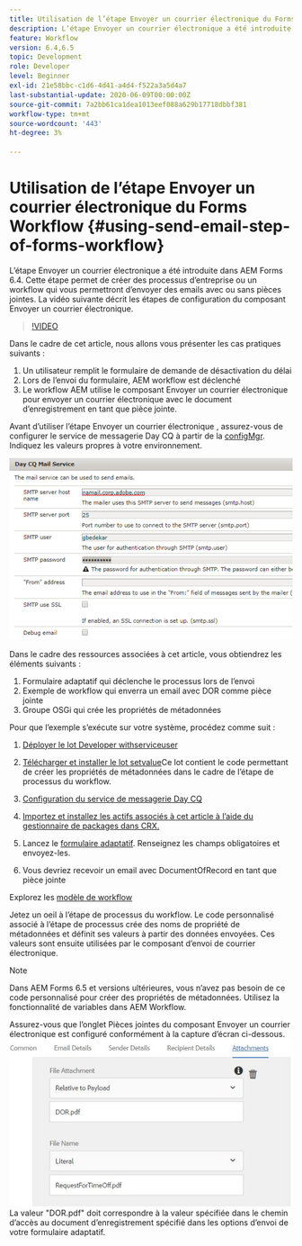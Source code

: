 ```yaml
---
title: Utilisation de l’étape Envoyer un courrier électronique du Forms Workflow
description: L’étape Envoyer un courrier électronique a été introduite dans AEM Forms 6.4. Cette étape permet de créer des processus d’entreprise ou un workflow qui vous permettront d’envoyer des emails avec ou sans pièces jointes. La vidéo suivante décrit les étapes de configuration du composant Envoyer un courrier électronique
feature: Workflow
version: 6.4,6.5
topic: Development
role: Developer
level: Beginner
exl-id: 21e58bbc-c1d6-4d41-a4d4-f522a3a5d4a7
last-substantial-update: 2020-06-09T00:00:00Z
source-git-commit: 7a2bb61ca1dea1013eef088a629b17718dbbf381
workflow-type: tm+mt
source-wordcount: '443'
ht-degree: 3%

---
```


# Utilisation de l’étape Envoyer un courrier électronique du Forms Workflow {#using-send-email-step-of-forms-workflow}

L’étape Envoyer un courrier électronique a été introduite dans AEM Forms 6.4. Cette étape permet de créer des processus d’entreprise ou un workflow qui vous permettront d’envoyer des emails avec ou sans pièces jointes. La vidéo suivante décrit les étapes de configuration du composant Envoyer un courrier électronique.

>[!VIDEO](https://video.tv.adobe.com/v/21499/?quality=9&learn=on)

Dans le cadre de cet article, nous allons vous présenter les cas pratiques suivants :

1. Un utilisateur remplit le formulaire de demande de désactivation du délai
1. Lors de l’envoi du formulaire, AEM workflow est déclenché
1. Le workflow AEM utilise le composant Envoyer un courrier électronique pour envoyer un courrier électronique avec le document d’enregistrement en tant que pièce jointe.

Avant d’utiliser l’étape Envoyer un courrier électronique , assurez-vous de configurer le service de messagerie Day CQ à partir de la [configMgr](http://localhost:4502/system/console/configMgr). Indiquez les valeurs propres à votre environnement.

![Configuration du service de messagerie Day CQ](assets/mailservice.png)

Dans le cadre des ressources associées à cet article, vous obtiendrez les éléments suivants :

1. Formulaire adaptatif qui déclenche le processus lors de l’envoi
1. Exemple de workflow qui enverra un email avec DOR comme pièce jointe
1. Groupe OSGi qui crée les propriétés de métadonnées

Pour que l’exemple s’exécute sur votre système, procédez comme suit :

1. [Déployer le lot Developer withserviceuser](/help/forms/assets/common-osgi-bundles/DevelopingWithServiceUser.jar)

1. [Télécharger et installer le lot setvalue](/help/forms/assets/common-osgi-bundles/SetValueApp.core-1.0-SNAPSHOT.jar)Ce lot contient le code permettant de créer les propriétés de métadonnées dans le cadre de l’étape de processus du workflow.
1. [Configuration du service de messagerie Day CQ](https://helpx.adobe.com/experience-manager/6-5/sites/administering/using/notification.html)
1. [Importez et installez les actifs associés à cet article à l’aide du gestionnaire de packages dans CRX.](assets/emaildoraemformskt.zip)
1. Lancez le [formulaire adaptatif](http://localhost:4502/content/dam/formsanddocuments/helpx/timeoffrequestform/jcr:content?wcmmode=disabled). Renseignez les champs obligatoires et envoyez-les.
1. Vous devriez recevoir un email avec DocumentOfRecord en tant que pièce jointe

Explorez les [modèle de workflow](http://localhost:4502/editor.html/conf/global/settings/workflow/models/emaildor.html)

Jetez un oeil à l’étape de processus du workflow. Le code personnalisé associé à l’étape de processus crée des noms de propriété de métadonnées et définit ses valeurs à partir des données envoyées. Ces valeurs sont ensuite utilisées par le composant d’envoi de courrier électronique.

>[!NOTE]
>
>Dans AEM Forms 6.5 et versions ultérieures, vous n’avez pas besoin de ce code personnalisé pour créer des propriétés de métadonnées. Utilisez la fonctionnalité de variables dans AEM Workflow.

Assurez-vous que l’onglet Pièces jointes du composant Envoyer un courrier électronique est configuré conformément à la capture d’écran ci-dessous.
![Onglet Envoyer un fichier joint](assets/sendemailcomponentconfigure.jpg)La valeur &quot;DOR.pdf&quot; doit correspondre à la valeur spécifiée dans le chemin d’accès au document d’enregistrement spécifié dans les options d’envoi de votre formulaire adaptatif.
